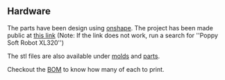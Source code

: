 ## Hardware

The parts have been design using [onshape](https://www.onshape.com/). The project has been made public at [this link](https://cad.onshape.com/documents/56af95b6e4b06a92e0eda720/w/a53eaed345df8e54532db1e2/e/a165c83ad81843f33ed38c05)
(Note: If the link does not work, run a search for ''Poppy Soft Robot XL320'')

The stl files are also available under [molds](molds) and [parts](parts).

Checkout the [BOM](BOM.md) to know how many of each to print.
